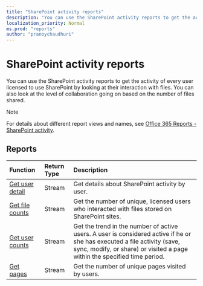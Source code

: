 ```yaml
---
title: "SharePoint activity reports"
description: "You can use the SharePoint activity reports to get the activity of every user licensed to use SharePoint by looking at their interaction with files. You can also look at the level of collaboration going on based on the number of files shared."
localization_priority: Normal
ms.prod: "reports"
author: "pranoychaudhuri"
---
```


# SharePoint activity reports

You can use the SharePoint activity reports to get the activity of every user licensed to use SharePoint by looking at their interaction with files. You can also look at the level of collaboration going on based on the number of files shared.

> [!NOTE]
> For details about different report views and names, see [Office 365 Reports - SharePoint activity](https://support.office.com/client/SharePoint-activity-a91c958f-1279-499d-9959-12f0de08dc8f).

## Reports

| Function                                 | Return Type | Description                              |
| :--------------------------------------- | :---------- | :--------------------------------------- |
| [Get user detail](../api/reportroot-getsharepointactivityuserdetail.md) | Stream      | Get details about SharePoint activity by user. |
| [Get file counts](../api/reportroot-getsharepointactivityfilecounts.md) | Stream      | Get the number of unique, licensed users who interacted with files stored on SharePoint sites. |
| [Get user counts](../api/reportroot-getsharepointactivityusercounts.md) | Stream      | Get the trend in the number of active users. A user is considered active if he or she has executed a file activity (save, sync, modify, or share) or visited a page within the specified time period. |
| [Get pages](../api/reportroot-getsharepointactivitypages.md) | Stream      | Get the number of unique pages visited by users. |

